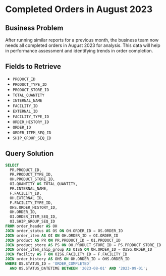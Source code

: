 # Completed Orders in August 2023

## Business Problem
After running similar reports for a previous month, the business team now needs all completed orders in August 2023 for analysis. This data will help in performance assessment and identifying trends in order completion.


## Fields to Retrieve
- `PRODUCT_ID` 
- `PRODUCT_TYPE_ID` 
- `PRODUCT_STORE_ID`  
- `TOTAL_QUANTITY` 
- `INTERNAL_NAME` 
- `FACILITY_ID` 
- `EXTERNAL_ID` 
- `FACILITY_TYPE_ID` 
- `ORDER_HISTORY_ID` 
- `ORDER_ID` 
- `ORDER_ITEM_SEQ_ID` 
- `SHIP_GROUP_SEQ_ID` 

## Query Solution
```sql
SELECT 
  PR.PRODUCT_ID,
  PR.PRODUCT_TYPE_ID,
  OH.PRODUCT_STORE_ID,
  OI.QUANTITY AS TOTAL_QUANTITY,
  PR.INTERNAL_NAME,
  F.FACILITY_ID,
  OH.EXTERNAL_ID,
  F.FACILITY_TYPE_ID,
  OHS.ORDER_HISTORY_ID,
  OH.ORDER_ID,
  OI.ORDER_ITEM_SEQ_ID,
  OI.SHIP_GROUP_SEQ_ID
FROM order_header AS OH
JOIN order_status AS OS ON OH.ORDER_ID = OS.ORDER_ID
JOIN order_item AS OI ON OH.ORDER_ID = OI.ORDER_ID
JOIN product AS PR ON PR.PRODUCT_ID = OI.PRODUCT_ID
JOIN product_store AS PS ON OH.PRODUCT_STORE_ID = PS.PRODUCT_STORE_ID
JOIN order_item_ship_group AS OISG ON OH.ORDER_ID = OISG.ORDER_ID
JOIN facility AS F ON OISG.FACILITY_ID = F.FACILITY_ID
JOIN order_history AS OHS ON OH.ORDER_ID = OHS.ORDER_ID
WHERE OS.STATUS_ID = 'ORDER_COMPLETED'
  AND OS.STATUS_DATETIME BETWEEN '2023-08-01' AND '2023-09-01';

```
